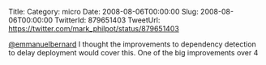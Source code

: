 Title: 
Category: micro
Date: 2008-08-06T00:00:00
Slug: 2008-08-06T00:00:00
TwitterId: 879651403
TweetUrl: https://twitter.com/mark_philpot/status/879651403

[@emmanuelbernard](https://twitter.com/emmanuelbernard) I thought the improvements to dependency detection to delay deployment would cover this. One of the big improvements over 4